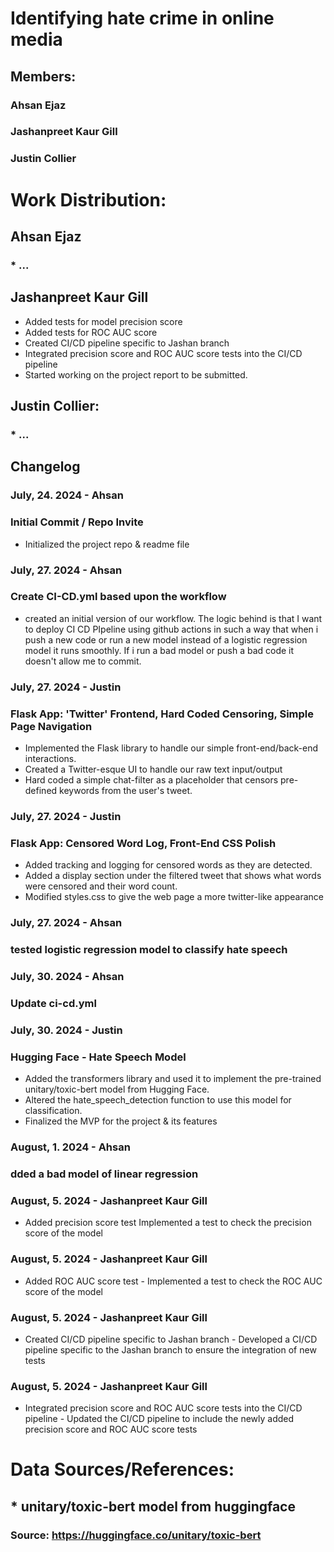 # Identifying hate crime in online media 
## Members:
### Ahsan Ejaz
### Jashanpreet Kaur Gill
### Justin Collier


# Work Distribution:

## Ahsan Ejaz
### * ...

## Jashanpreet Kaur Gill
* Added tests for model precision score
* Added tests for ROC AUC score
* Created CI/CD pipeline specific to Jashan branch
* Integrated precision score and ROC AUC score tests into the CI/CD pipeline
* Started working on the project report to be submitted.

## Justin Collier:
### * ...

 
## Changelog
### July, 24. 2024 - Ahsan
### Initial Commit / Repo Invite
+ Initialized the project repo & readme file

### July, 27. 2024 - Ahsan
### Create CI-CD.yml based upon the workflow
+ created an initial version of our workflow. The logic behind is that I want to deploy CI CD PIpeline using github actions in such a way that when i push a new code or run a new model instead of a logistic regression model it runs smoothly. If i run a bad model or push a bad code it doesn't allow me to commit.

### July, 27. 2024 - Justin
### Flask App: 'Twitter' Frontend, Hard Coded Censoring, Simple Page Navigation
+ Implemented the Flask library to handle our simple front-end/back-end interactions.
+ Created a Twitter-esque UI to handle our raw text input/output
+ Hard coded a simple chat-filter as a placeholder that censors pre-defined keywords from the user's tweet.

### July, 27. 2024 - Justin
### Flask App: Censored Word Log, Front-End CSS Polish
+ Added tracking and logging for censored words as they are detected.
+ Added a display section under the filtered tweet that shows what words were censored and their word count.
+ Modified styles.css to give the web page a more twitter-like appearance

### July, 27. 2024 - Ahsan
###  tested logistic regression model to classify hate speech

### July, 30. 2024 - Ahsan
### Update ci-cd.yml

### July, 30. 2024 - Justin
### Hugging Face - Hate Speech Model
+ Added the transformers library and used it to implement the pre-trained unitary/toxic-bert model from Hugging Face.
+ Altered the hate_speech_detection function to use this model for classification.
+ Finalized the MVP for the project & its features

### August, 1. 2024 - Ahsan
### dded a bad model of linear regression

### August, 5. 2024 - Jashanpreet Kaur Gill
+ Added precision score test Implemented a test to check the precision score of the model

### August, 5. 2024 - Jashanpreet Kaur Gill
+ Added ROC AUC score test - Implemented a test to check the ROC AUC score of the model

### August, 5. 2024 - Jashanpreet Kaur Gill
+ Created CI/CD pipeline specific to Jashan branch - Developed a CI/CD pipeline specific to the Jashan branch to ensure the integration of new tests

### August, 5. 2024 - Jashanpreet Kaur Gill
+ Integrated precision score and ROC AUC score tests into the CI/CD pipeline - Updated the CI/CD pipeline to include the newly added precision score and ROC AUC score tests

# Data Sources/References: 
## * unitary/toxic-bert model from huggingface
### Source: https://huggingface.co/unitary/toxic-bert
